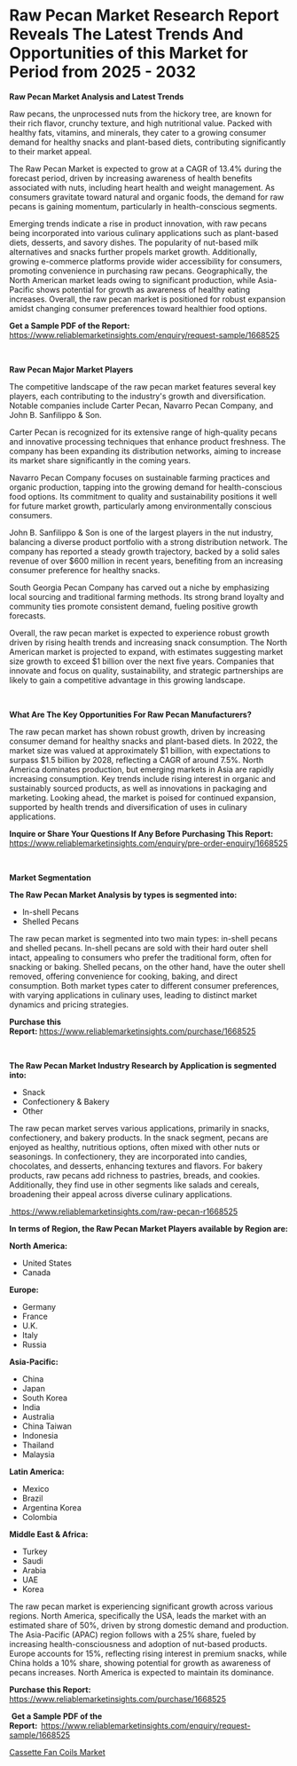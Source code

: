 <p><h1>Raw Pecan Market Research Report Reveals The Latest Trends And Opportunities of this Market for Period from 2025 - 2032</h1></p><p><strong>Raw Pecan Market Analysis and Latest Trends</strong></p>
<p><p>Raw pecans, the unprocessed nuts from the hickory tree, are known for their rich flavor, crunchy texture, and high nutritional value. Packed with healthy fats, vitamins, and minerals, they cater to a growing consumer demand for healthy snacks and plant-based diets, contributing significantly to their market appeal.</p><p>The Raw Pecan Market is expected to grow at a CAGR of 13.4% during the forecast period, driven by increasing awareness of health benefits associated with nuts, including heart health and weight management. As consumers gravitate toward natural and organic foods, the demand for raw pecans is gaining momentum, particularly in health-conscious segments.</p><p>Emerging trends indicate a rise in product innovation, with raw pecans being incorporated into various culinary applications such as plant-based diets, desserts, and savory dishes. The popularity of nut-based milk alternatives and snacks further propels market growth. Additionally, growing e-commerce platforms provide wider accessibility for consumers, promoting convenience in purchasing raw pecans. Geographically, the North American market leads owing to significant production, while Asia-Pacific shows potential for growth as awareness of healthy eating increases. Overall, the raw pecan market is positioned for robust expansion amidst changing consumer preferences toward healthier food options.</p></p>
<p><strong>Get a Sample PDF of the Report:&nbsp;</strong> <a href="https://www.reliablemarketinsights.com/enquiry/request-sample/1668525?utm_campaign=2317&utm_medium=2&utm_source=Github&utm_content=ia&utm_term=28022025&utm_id=raw-pecan">https://www.reliablemarketinsights.com/enquiry/request-sample/1668525</a></p>
<p>&nbsp;</p>
<p><strong>Raw Pecan Major Market Players</strong></p>
<p><p>The competitive landscape of the raw pecan market features several key players, each contributing to the industry's growth and diversification. Notable companies include Carter Pecan, Navarro Pecan Company, and John B. Sanfilippo & Son.</p><p>Carter Pecan is recognized for its extensive range of high-quality pecans and innovative processing techniques that enhance product freshness. The company has been expanding its distribution networks, aiming to increase its market share significantly in the coming years.</p><p>Navarro Pecan Company focuses on sustainable farming practices and organic production, tapping into the growing demand for health-conscious food options. Its commitment to quality and sustainability positions it well for future market growth, particularly among environmentally conscious consumers.</p><p>John B. Sanfilippo & Son is one of the largest players in the nut industry, balancing a diverse product portfolio with a strong distribution network. The company has reported a steady growth trajectory, backed by a solid sales revenue of over $600 million in recent years, benefiting from an increasing consumer preference for healthy snacks.</p><p>South Georgia Pecan Company has carved out a niche by emphasizing local sourcing and traditional farming methods. Its strong brand loyalty and community ties promote consistent demand, fueling positive growth forecasts.</p><p>Overall, the raw pecan market is expected to experience robust growth driven by rising health trends and increasing snack consumption. The North American market is projected to expand, with estimates suggesting market size growth to exceed $1 billion over the next five years. Companies that innovate and focus on quality, sustainability, and strategic partnerships are likely to gain a competitive advantage in this growing landscape.</p></p>
<p>&nbsp;</p>
<p><strong>What Are The Key Opportunities For Raw Pecan Manufacturers?</strong></p>
<p><p>The raw pecan market has shown robust growth, driven by increasing consumer demand for healthy snacks and plant-based diets. In 2022, the market size was valued at approximately $1 billion, with expectations to surpass $1.5 billion by 2028, reflecting a CAGR of around 7.5%. North America dominates production, but emerging markets in Asia are rapidly increasing consumption. Key trends include rising interest in organic and sustainably sourced products, as well as innovations in packaging and marketing. Looking ahead, the market is poised for continued expansion, supported by health trends and diversification of uses in culinary applications.</p></p>
<p><strong>Inquire or Share Your Questions If Any Before Purchasing This Report:</strong> <a href="https://www.reliablemarketinsights.com/enquiry/pre-order-enquiry/1668525?utm_campaign=2317&utm_medium=2&utm_source=Github&utm_content=ia&utm_term=28022025&utm_id=raw-pecan">https://www.reliablemarketinsights.com/enquiry/pre-order-enquiry/1668525</a></p>
<p>&nbsp;</p>
<p><strong>Market Segmentation</strong></p>
<p><strong>The Raw Pecan Market Analysis by types is segmented into:</strong></p>
<p><ul><li>In-shell Pecans</li><li>Shelled Pecans</li></ul></p>
<p><p>The raw pecan market is segmented into two main types: in-shell pecans and shelled pecans. In-shell pecans are sold with their hard outer shell intact, appealing to consumers who prefer the traditional form, often for snacking or baking. Shelled pecans, on the other hand, have the outer shell removed, offering convenience for cooking, baking, and direct consumption. Both market types cater to different consumer preferences, with varying applications in culinary uses, leading to distinct market dynamics and pricing strategies.</p></p>
<p><strong>Purchase this Report:&nbsp;</strong><a href="https://www.reliablemarketinsights.com/purchase/1668525?utm_campaign=2317&utm_medium=2&utm_source=Github&utm_content=ia&utm_term=28022025&utm_id=raw-pecan">https://www.reliablemarketinsights.com/purchase/1668525</a></p>
<p>&nbsp;</p>
<p><strong>The Raw Pecan Market Industry Research by Application is segmented into:</strong></p>
<p><ul><li>Snack</li><li>Confectionery & Bakery</li><li>Other</li></ul></p>
<p><p>The raw pecan market serves various applications, primarily in snacks, confectionery, and bakery products. In the snack segment, pecans are enjoyed as healthy, nutritious options, often mixed with other nuts or seasonings. In confectionery, they are incorporated into candies, chocolates, and desserts, enhancing textures and flavors. For bakery products, raw pecans add richness to pastries, breads, and cookies. Additionally, they find use in other segments like salads and cereals, broadening their appeal across diverse culinary applications.</p></p>
<p><a href="https://www.reliablemarketinsights.com/raw-pecan-r1668525?utm_campaign=2317&utm_medium=2&utm_source=Github&utm_content=ia&utm_term=28022025&utm_id=raw-pecan">&nbsp;https://www.reliablemarketinsights.com/raw-pecan-r1668525</a></p>
<p><strong>In terms of Region, the Raw Pecan Market Players available by Region are:</strong></p>
<p>
    <p> <strong> North America: </strong>
        <ul>
            <li>United States</li>
            <li>Canada</li>
        </ul>
        </p> 
    <p> <strong> Europe: </strong>
        <ul>
            <li>Germany</li>
            <li>France</li>
            <li>U.K.</li>
            <li>Italy</li>
            <li>Russia</li>
        </ul>
        </p> 
    <p> <strong> Asia-Pacific: </strong>
        <ul>
            <li>China</li>
            <li>Japan</li>
            <li>South Korea</li>
            <li>India</li>
            <li>Australia</li>
            <li>China Taiwan</li>
            <li>Indonesia</li>
            <li>Thailand</li>
            <li>Malaysia</li>
        </ul>
        </p> 
    <p> <strong> Latin America: </strong>
        <ul>
            <li>Mexico</li>
            <li>Brazil</li>
            <li>Argentina Korea</li>
            <li>Colombia</li>
        </ul>
        </p> 
    <p> <strong> Middle East & Africa: </strong>
        <ul>
            <li>Turkey</li>
            <li>Saudi</li>
            <li>Arabia</li>
            <li>UAE</li>
            <li>Korea</li>
        </ul>
    </p>
    </p>
<p><p>The raw pecan market is experiencing significant growth across various regions. North America, specifically the USA, leads the market with an estimated share of 50%, driven by strong domestic demand and production. The Asia-Pacific (APAC) region follows with a 25% share, fueled by increasing health-consciousness and adoption of nut-based products. Europe accounts for 15%, reflecting rising interest in premium snacks, while China holds a 10% share, showing potential for growth as awareness of pecans increases. North America is expected to maintain its dominance.</p></p>
<p><strong>Purchase this Report: </strong><a href="https://www.reliablemarketinsights.com/purchase/1668525?utm_campaign=2317&utm_medium=2&utm_source=Github&utm_content=ia&utm_term=28022025&utm_id=raw-pecan">https://www.reliablemarketinsights.com/purchase/1668525</a></p>
<p>&nbsp;<strong>Get a Sample PDF of the Report:&nbsp;&nbsp;</strong><a href="https://www.reliablemarketinsights.com/enquiry/request-sample/1668525?utm_campaign=2317&utm_medium=2&utm_source=Github&utm_content=ia&utm_term=28022025&utm_id=raw-pecan">https://www.reliablemarketinsights.com/enquiry/request-sample/1668525</a></p>
<p><strong></strong></p>
<p><p><a href="https://github.com/vigoseiler/Market-Research-Report-List-1/blob/main/cassette-fan-coils-market.md?utm_campaign=2317&utm_medium=2&utm_source=Github&utm_content=ia&utm_term=28022025&utm_id=raw-pecan">Cassette Fan Coils Market</a></p></p>